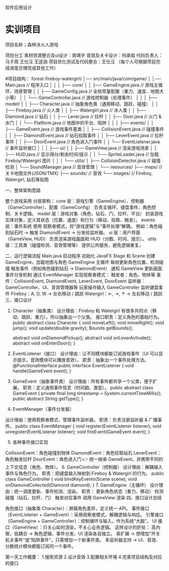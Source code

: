 软件应用设计
# 实训项目
项目名称；森林冰火人游戏

项目分工
素材资源整合及ui设计：周靖宇
音效及关卡设计：何承祖
代码负责人： 马子周 王仕汪 王适涵
项目优化测试及代码整合：王仕汪
（每个人可根据项目完成进度合理完成其他工作）

#项目结构：
forest-fireboy-watergirl/
│── src/main/java/com/game/
│   │── Main.java                  // 程序入口
│   │
│   ├── core/
│   │   ├── GameEngine.java        // 游戏主循环、场景管理
│   │   ├── GameConfig.java        // 全局常量配置（重力、速度、地图大小等）
│   │   └── GameController.java    // 游戏控制器（处理事件）
│   │
│   ├── model/
│   │   ├── Character.java         // 抽象角色类（通用移动、跳跃、碰撞）
│   │   ├── Fireboy.java           // 火人类
│   │   ├── Watergirl.java         // 冰人类
│   │   ├── Diamond.java           // 钻石
│   │   ├── Lever.java             // 拉杆
│   │   ├── Door.java              // 火门 & 水门
│   │   └── Platform.java          // 地图中的平台、陷阱
│   │
│   ├── events/
│   │   ├── GameEvent.java         // 游戏事件基类
│   │   ├── CollisionEvent.java    // 碰撞事件
│   │   ├── DiamondEvent.java      // 钻石拾取事件
│   │   ├── LeverEvent.java        // 拉杆事件
│   │   ├── DoorEvent.java         // 角色进入门事件
│   │   └── EventListener.java     // 事件监听接口
│   │
│   ├── ui/
│   │   ├── GameView.java          // 渲染游戏场景
│   │   ├── HUD.java               // 显示得分/剩余时间/提示
│   │   └── SpriteLoader.java      // 加载 Fireboy/Watergirl 图片
│   │
│   └── utils/
│       ├── CollisionDetector.java // 碰撞检测
│       └── SoundManager.java      // 音效管理
│
└── resources/
    ├── maps/                      // 关卡地图文件(JSON/TMX)
    ├── sounds/                    // 音效
    └── images/                    // Fireboy, Watergirl, 钻石等贴图

 一、整体架构思路

整个游戏采用 分层架构：
core 层：游戏引擎（GameEngine）、控制器（GameController）、配置（GameConfig）
负责主循环、键盘事件、角色控制、关卡逻辑。
model 层：游戏对象（角色、钻石、门、拉杆、平台）
封装游戏实体对象，定义其状态（位置、速度）和行为（移动、拾取、触发）。
events 层：事件系统
使用 观察者模式，将“游戏逻辑”与“事件处理”解耦。
例如：角色碰到钻石时 → 触发 DiamondEvent → 分发给监听器。
ui 层：用户界面（GameView, HUD）
负责渲染游戏画面和 HUD（分数、时间、提示）。
utils 层：工具类（碰撞检测、音效管理等）
提供公共服务，避免逻辑重复。

二、运行逻辑流程
Main.java 启动程序 初始化 JavaFX Stage 和 Scene
创建 GameEngine，加载地图与角色
GameEngine 主循环
每帧更新角色位置、检测碰撞
触发事件（例如角色碰到钻石 → DiamondEvent）
通知 GameView 更新画面
事件分发机制
通过 EventManager 实现观察者模式：
触发者：角色、物体等
事件：CollisionEvent, DiamondEvent, LeverEvent, DoorEvent
监听器：GameController、UI、音效管理器等
玩家操作输入
GameController 监听键盘事件
Fireboy：A, D, W → 左右移动 / 跳跃
Watergirl：←, →, ↑ → 左右移动 / 跳跃
三、接口设计
1. Character（抽象类）
设计理由：Fireboy 和 Watergirl 有很多共同点（移动、跳跃、重力），所以抽象出一个父类。
接口职责：定义角色的基础行为。
public abstract class Character {
    void moveLeft();
    void moveRight();
    void jump();
    void update(double gravity);
    Bounds getBounds();

    abstract void onDiamondPickup();
    abstract void onLeverActivate();
    abstract void onEnterDoor();
}

2. EventListener（接口）
设计理由：让不同模块都能订阅游戏事件（UI 可以显示提示，音效模块可以播放音效）。
职责：抽象出一个事件处理方法。
@FunctionalInterface
public interface EventListener {
    void handle(GameEvent event);
}

3. GameEvent（抽象事件类）
设计理由：所有事件都共享一个父类，便于扩展。
职责：定义通用事件信息（时间戳、类型）。
public abstract class GameEvent {
    private final long timestamp = System.currentTimeMillis();
    public abstract String getType();
}

4. EventManager（事件分发器）

设计理由：使用观察者模式，管理事件监听器。
职责：负责注册监听器 & 广播事件。
public class EventManager {
    void register(EventListener listener);
    void unregister(EventListener listener);
    void fireEvent(GameEvent event);
}

5. 各种事件接口实现

CollisionEvent：角色碰撞到物体
DiamondEvent：角色拾取钻石
LeverEvent：角色触发拉杆
DoorEvent：角色进入门
👉 统一继承 GameEvent，并携带不同的上下文信息（角色、物体）。
6. GameController（控制器）
设计理由：解耦输入事件与角色行为。
职责：把键盘输入映射到 Fireboy & Watergirl 的行为。
public class GameController {
    void bindKeyEvents(Scene scene);
    void onDiamondCollected(Diamond diamond);
}
7. GameEngine（主循环）
设计理由：统一调度更新、事件检测、渲染。
职责：
更新角色状态（重力、移动）
检测碰撞（钻石、拉杆、门）
触发对应事件
调用 GameView 渲染
四、接口设计总结

角色接口（抽象类 Character）：屏蔽角色差异，定义统一 API。
事件接口（EventListener + GameEvent）：采用观察者模式，解耦逻辑与响应。
引擎接口（GameEngine + GameController）：控制循环与输入，作为系统“大脑”。
UI 接口（GameView）：只关心如何渲染，不关心业务逻辑。
这样设计的好处：
高内聚，低耦合 → 角色逻辑、事件分发、UI 渲染各自独立。
易扩展 → 想增加“开关机关事件”或“陷阱事件”，只需增加一个新事件类。
多监听器支持 → UI、音效、分数统计模块都能订阅同一个事件。

 
第一天工作概要：
1.搜索资源
2.设计音效
3.配置相关环境
4.完善项目结构及对应的接口
